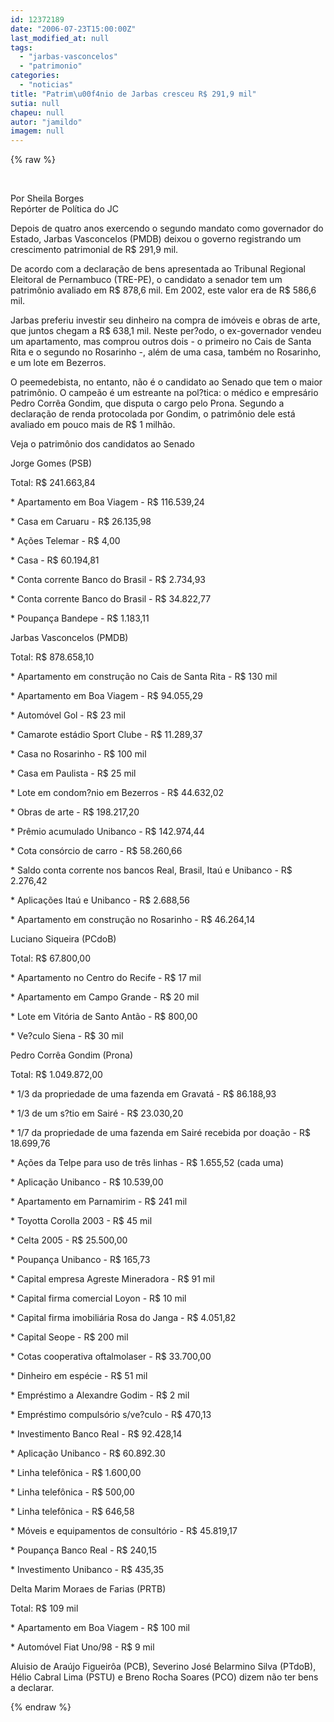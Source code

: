 ```yaml
---
id: 12372189
date: "2006-07-23T15:00:00Z"
last_modified_at: null
tags:
  - "jarbas-vasconcelos"
  - "patrimonio"
categories:
  - "noticias"
title: "Patrim\u00f4nio de Jarbas cresceu R$ 291,9 mil"
sutia: null
chapeu: null
autor: "jamildo"
imagem: null
---
```

{% raw %}
<p>&nbsp;</p>
<p>Por Sheila Borges<br />Rep&oacute;rter de Pol&iacute;tica do JC</p>
<p>Depois de quatro anos exercendo o segundo mandato como governador do Estado, Jarbas Vasconcelos (PMDB) deixou o governo registrando um crescimento patrimonial de R$ 291,9 mil.</p>
<p>De acordo com a declara&ccedil;&atilde;o de bens apresentada ao Tribunal Regional Eleitoral de Pernambuco (TRE-PE), o candidato a senador tem um patrim&ocirc;nio avaliado em R$ 878,6 mil. Em 2002, este valor era de R$ 586,6 mil.</p>
<p>Jarbas preferiu investir seu dinheiro na compra de im&oacute;veis e obras de arte, que juntos chegam a R$ 638,1 mil. Neste per?odo, o ex-governador vendeu um apartamento, mas comprou outros dois - o primeiro no Cais de Santa Rita e o segundo no Rosarinho -, al&eacute;m de uma casa, tamb&eacute;m no Rosarinho, e um lote em Bezerros.</p>
<p>O peemedebista, no entanto, n&atilde;o &eacute; o candidato ao Senado que tem o maior patrim&ocirc;nio. O campe&atilde;o &eacute; um estreante na pol?tica: o m&eacute;dico e empres&aacute;rio Pedro Corr&ecirc;a Gondim, que disputa o cargo pelo Prona. Segundo a declara&ccedil;&atilde;o de renda protocolada por Gondim, o patrim&ocirc;nio dele est&aacute; avaliado em pouco mais de R$ 1 milh&atilde;o.</p>
<p>Veja o patrim&ocirc;nio dos candidatos ao Senado</p>
<p>Jorge Gomes (PSB)</p>
<p>Total: R$ 241.663,84</p>
<p>* Apartamento em Boa Viagem - R$ 116.539,24</p>
<p>* Casa em Caruaru - R$ 26.135,98</p>
<p>* A&ccedil;&otilde;es Telemar - R$ 4,00</p>
<p>* Casa - R$ 60.194,81</p>
<p>* Conta corrente Banco do Brasil - R$ 2.734,93</p>
<p>* Conta corrente Banco do Brasil - R$ 34.822,77</p>
<p>* Poupan&ccedil;a Bandepe - R$ 1.183,11</p>
<p>Jarbas Vasconcelos (PMDB)</p>
<p>Total: R$ 878.658,10</p>
<p>* Apartamento em constru&ccedil;&atilde;o no Cais de Santa Rita - R$ 130 mil</p>
<p>* Apartamento em Boa Viagem - R$ 94.055,29</p>
<p>* Autom&oacute;vel Gol - R$ 23 mil</p>
<p>* Camarote est&aacute;dio Sport Clube - R$ 11.289,37</p>
<p>* Casa no Rosarinho - R$ 100 mil</p>
<p>* Casa em Paulista - R$ 25 mil</p>
<p>* Lote em condom?nio em Bezerros - R$ 44.632,02</p>
<p>* Obras de arte - R$ 198.217,20</p>
<p>* Pr&ecirc;mio acumulado Unibanco - R$ 142.974,44</p>
<p>* Cota cons&oacute;rcio de carro - R$ 58.260,66</p>
<p>* Saldo conta corrente nos bancos Real, Brasil, Ita&uacute; e Unibanco - R$ 2.276,42</p>
<p>* Aplica&ccedil;&otilde;es Ita&uacute; e Unibanco - R$ 2.688,56</p>
<p>* Apartamento em constru&ccedil;&atilde;o no Rosarinho - R$ 46.264,14</p>
<p>Luciano Siqueira (PCdoB)</p>
<p>Total: R$ 67.800,00</p>
<p>* Apartamento no Centro do Recife - R$ 17 mil</p>
<p>* Apartamento em Campo Grande - R$ 20 mil</p>
<p>* Lote em Vit&oacute;ria de Santo Ant&atilde;o - R$ 800,00</p>
<p>* Ve?culo Siena - R$ 30 mil</p>
<p>Pedro Corr&ecirc;a Gondim (Prona)</p>
<p>Total: R$ 1.049.872,00</p>
<p>* 1/3 da propriedade de uma fazenda em Gravat&aacute; - R$ 86.188,93</p>
<p>* 1/3 de um s?tio em Sair&eacute; - R$ 23.030,20</p>
<p>* 1/7 da propriedade de uma fazenda em Sair&eacute; recebida por doa&ccedil;&atilde;o - R$ 18.699,76</p>
<p>* A&ccedil;&otilde;es da Telpe para uso de tr&ecirc;s linhas - R$ 1.655,52 (cada uma)</p>
<p>* Aplica&ccedil;&atilde;o Unibanco - R$ 10.539,00</p>
<p>* Apartamento em Parnamirim - R$ 241 mil</p>
<p>* Toyotta Corolla 2003 - R$ 45 mil</p>
<p>* Celta 2005 - R$ 25.500,00</p>
<p>* Poupan&ccedil;a Unibanco - R$ 165,73</p>
<p>* Capital empresa Agreste Mineradora - R$ 91 mil</p>
<p>* Capital firma comercial Loyon - R$ 10 mil</p>
<p>* Capital firma imobili&aacute;ria Rosa do Janga - R$ 4.051,82</p>
<p>* Capital Seope - R$ 200 mil</p>
<p>* Cotas cooperativa oftalmolaser - R$ 33.700,00</p>
<p>* Dinheiro em esp&eacute;cie - R$ 51 mil</p>
<p>* Empr&eacute;stimo a Alexandre Godim - R$ 2 mil</p>
<p>* Empr&eacute;stimo compuls&oacute;rio s/ve?culo - R$ 470,13</p>
<p>* Investimento Banco Real - R$ 92.428,14</p>
<p>* Aplica&ccedil;&atilde;o Unibanco - R$ 60.892.30</p>
<p>* Linha telef&ocirc;nica - R$ 1.600,00</p>
<p>* Linha telef&ocirc;nica - R$ 500,00</p>
<p>* Linha telef&ocirc;nica - R$ 646,58</p>
<p>* M&oacute;veis e equipamentos de consult&oacute;rio - R$ 45.819,17</p>
<p>* Poupan&ccedil;a Banco Real - R$ 240,15</p>
<p>* Investimento Unibanco - R$ 435,35</p>
<p>Delta Marim Moraes de Farias (PRTB)</p>
<p>Total: R$ 109 mil</p>
<p>* Apartamento em Boa Viagem - R$ 100 mil</p>
<p>* Autom&oacute;vel Fiat Uno/98 - R$ 9 mil</p>
<p>Aluisio de Ara&uacute;jo Figueir&ocirc;a (PCB), Severino Jos&eacute; Belarmino Silva (PTdoB), H&eacute;lio Cabral Lima (PSTU) e Breno Rocha Soares (PCO) dizem n&atilde;o ter bens a declarar.</p>
{% endraw %}